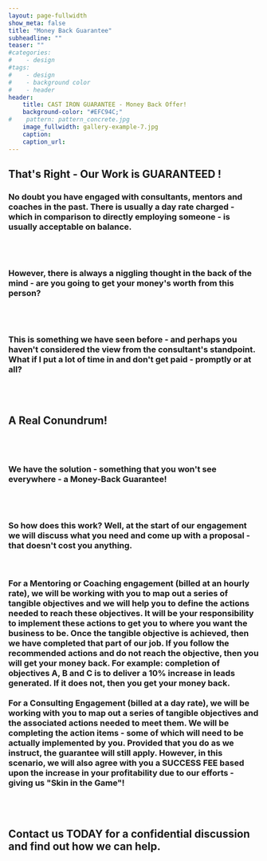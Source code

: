 ```yaml
---
layout: page-fullwidth
show_meta: false
title: "Money Back Guarantee"
subheadline: ""
teaser: ""
#categories:
#    - design
#tags:
#    - design
#    - background color
#    - header
header:
    title: CAST IRON GUARANTEE - Money Back Offer!
    background-color: "#EFC94C;"
#    pattern: pattern_concrete.jpg
    image_fullwidth: gallery-example-7.jpg
    caption:
    caption_url:
---
```

<!--more-->

## That's Right - Our Work is GUARANTEED !

<h3>No doubt you have engaged with consultants, mentors and coaches in the past.  There is usually a day rate charged - which in comparison to directly employing someone - is usually acceptable on balance.
</h3><br><br>
<h3>However, there is always a niggling thought in the back of the mind - are you going to get your money's worth from this person?
</h3><br><br>
<h3>This is something we have seen before - and perhaps you haven't considered the view from the consultant's standpoint.  What if I put a lot of time in and don't get paid - promptly or at all?
</h3><br><br>
<h2>A Real Conundrum!
</h2><br><br>
<h3>We have the solution - something that you won't see everywhere - a Money-Back Guarantee!
</h3><br><br>
<h3>So how does this work?  Well, at the start of our engagement we will discuss what you need and come up with a proposal - that doesn't cost you anything.
</h3><br>
<h3>For a Mentoring or Coaching engagement (billed at an hourly rate), we will be working with you to map out a series of tangible objectives and we will help you to define the actions needed to reach these objectives.  It will be your responsibility to implement these actions to get you to where you want the business to be.  Once the tangible objective is achieved, then we have completed that part of our job.  If you follow the recommended actions and do not reach the objective, then you will get your money back.
For example: completion of objectives A, B and C is to deliver a 10% increase in leads generated. If it does not, then you get your money back.<br><br>
For a Consulting Engagement (billed at a day rate), we will be working with you to map out a series of tangible objectives and the associated actions needed to meet them.  We will be completing the action items - some of which will need to be actually implemented by you.  Provided that you do as we instruct, the guarantee will still apply.  However, in this scenario, we will also agree with you a SUCCESS FEE based upon the increase in your profitability due to our efforts - giving us "Skin in the Game"!  
</h3><br><br>


<h2>Contact us TODAY for a confidential discussion and find out how we can help.</h2>

<!-- ### All Header-Styles
{: .t60 }

{% include list-posts tag='header' %}
-->
